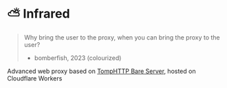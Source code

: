 # ⛅️ Infrared
> Why bring the user to the proxy, when you can bring the proxy to the user?
> - bomberfish, 2023 (colourized)

Advanced web proxy based on [TompHTTP Bare Server](https://github.com/tomphttp/bare-server-worker), hosted on Cloudflare Workers

